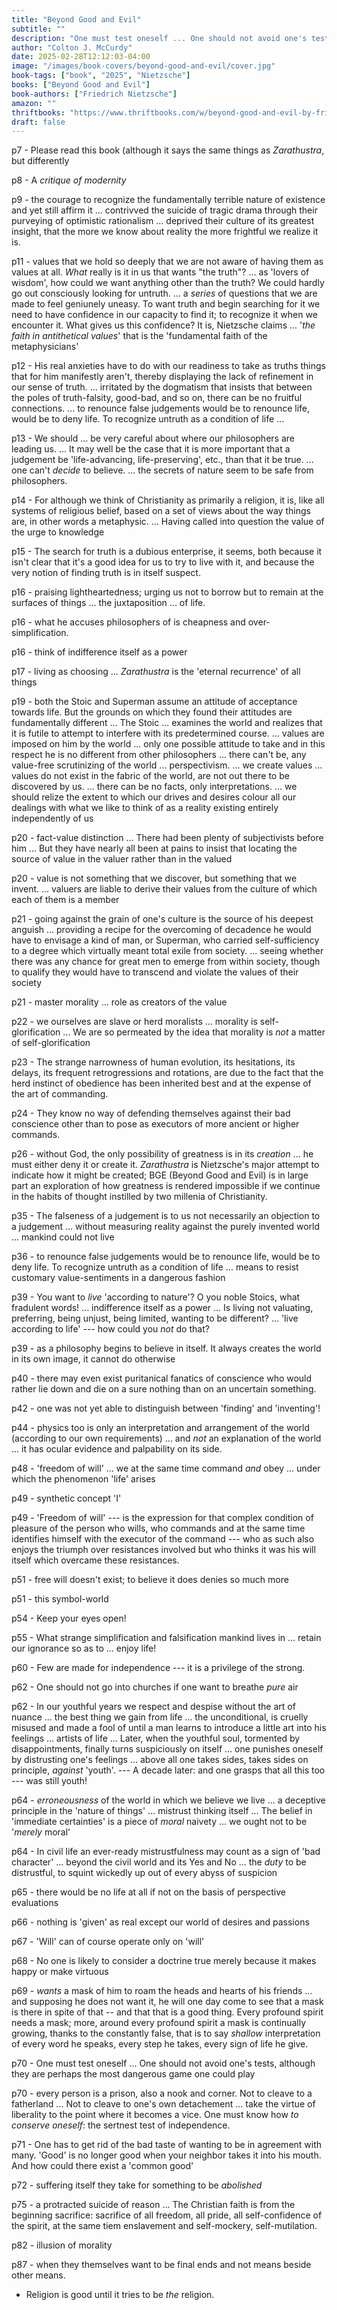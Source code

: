 ```yaml
---
title: "Beyond Good and Evil"
subtitle: ""
description: "One must test oneself ... One should not avoid one's tests, although they are perhaps the most dangerous game one could play"
author: "Colton J. McCurdy"
date: 2025-02-28T12:12:03-04:00
image: "/images/book-covers/beyond-good-and-evil/cover.jpg"
book-tags: ["book", "2025", "Nietzsche"]
books: ["Beyond Good and Evil"]
book-authors: ["Friedrich Nietzsche"]
amazon: ""
thriftbooks: "https://www.thriftbooks.com/w/beyond-good-and-evil-by-friedrich-nietzsche/246678/all-editions/"
draft: false
---
```


p7 - Please read this book (although it says the same things as _Zarathustra_, but differently

p8  - A _critique of modernity_

p9 - the courage to recognize the fundamentally terrible nature of existence and yet still affirm it ... contrivved the suicide of tragic drama through their
purveying of optimistic rationalism ... deprived their culture of its greatest insight, that the more we know about reality the more frightful we realize it is.

p11 - values that we hold so deeply that we are not aware of having them as values at all. _What_ really is it in us that wants "the truth"? ... as 'lovers of wisdom', how could we want anything other than the truth? We could hardly go out consciously
looking for untruth. ... a _series_ of questions that we are made to feel geniunely uneasy. To want truth and begin searching for it we need to have
confidence in our capacity to find it; to recognize it when we encounter it. What gives us this confidence? It is, Nietzsche claims ... '_the faith in antithetical values_' that is the 'fundamental faith of the metaphysicians'

p12 - His real anxieties have to do with our readiness to take as truths things that for him manifestly aren't, thereby displaying the lack of refinement in our sense of truth. ... irritated by the dogmatism
that insists that between the poles of truth-falsity, good-bad, and so on, there can be no fruitful connections. ... to renounce false judgements would be
to renounce life, would be to deny life. To recognize untruth as a condition of life ...

p13 - We should ... be very careful about where our philosophers are leading us. ... It may well be the case that it is more important that a judgement be 'life-advancing, life-preserving', etc.,
than that it be true. ... one can't _decide_ to believe. ... the secrets of nature seem to be safe from philosophers.

p14 - For although we think of Christianity as primarily a religion, it is, like all systems of religious belief, based on a set of views about the way things
are, in other words a metaphysic. ... Having called into question the value of the urge to knowledge

p15 - The search for truth is a dubious enterprise, it seems, both because it isn't clear that it's a good idea for us to try to live with it, and because the very notion of finding truth is in itself suspect.

p16 - praising lightheartedness; urging us not to borrow but to remain at the surfaces of things ... the juxtaposition ... of life.

p16 - what he accuses philosophers of is cheapness and over-simplification.

p16 - think of indifference itself as a power

p17 - living as choosing ... _Zarathustra_ is the 'eternal recurrence' of all things

p19 - both the Stoic and Superman assume an attitude of acceptance towards life. But the grounds on which they found their attitudes are fundamentally different ... The Stoic ... examines the world and realizes that it is futile to attempt to interfere with its predetermined
course. ... values are imposed on him by the world ... only one possible attitude to take and in this respect he is no different from other philosophers ... there can't be, any value-free scrutinizing of the world ... perspectivism. ... we create values ... values do not exist in the fabric of the world, are not out there to be discovered by us. ... there can be no facts,
only interpretations. ... we should relize the extent to which our drives and desires colour all our dealings with what we like to think of as a reality existing entirely independently of us

p20 - fact-value distinction  ... There had been plenty of subjectivists before him ... But they have nearly all been at pains to insist that locating the source of value in the valuer rather than in the valued

p20 - value is not something that we discover, but something that we invent. ... valuers are liable to derive their values from the culture of which each of them is a member

p21 - going against the grain of one's culture is the source of his deepest anguish ... providing a recipe for the overcoming of decadence he would have to envisage a kind of man, or Superman, who carried self-sufficiency to
a degree which virtually meant total exile from society. ... seeing whether there was any chance for great men to emerge from within society, though to qualify they would have to transcend and violate the values of their society

p21 - master morality ... role as creators of the value

p22 - we ourselves are slave or herd moralists ... morality is self-glorification ... We are so permeated by the idea that morality is _not_ a matter of self-glorification

p23 - The strange narrowness of human evolution, its hesitations, its delays, its frequent retrogressions and rotations, are due to the fact that the herd instinct of obedience has been inherited best and at the expense of the art of commanding.

p24 - They know no way of defending themselves against their bad conscience other than to pose as executors of more ancient or higher commands.

p26 - without God, the only possibility of greatness is in its _creation_ ... he must either deny it or create it. _Zarathustra_ is Nietzsche's major attempt to indicate how it might be created; BGE (Beyond Good and Evil)
is in large part an exploration of how greatness is rendered impossible if we continue in the habits of thought instilled by two millenia of Christianity.

p35 - The falseness of a judgement is to us not necessarily an objection to a judgement ... without measuring reality against the purely invented world ... mankind could not live

p36 - to renounce false judgements would be to renounce life, would be to deny life. To recognize untruth as a condition of life ... means to resist customary value-sentiments in a dangerous fashion

p39 - You want to _live_ 'according to nature'? O you noble Stoics, what fradulent words! ... indifference itself as a power ... Is living not valuating, preferring, being unjust, being limited, wanting to be different? ... 'live according to life' --- how could you _not_ do that?

p39 - as a philosophy begins to believe in itself. It always creates the world in its own image, it cannot do otherwise

p40 - there may even exist puritanical fanatics of conscience who would rather lie down and die on a sure nothing than on an uncertain something.

p42 - one was not yet able to distinguish between 'finding' and 'inventing'!

p44 - physics too is only an interpretation and arrangement of the world (according to our own requirements) ... and _not_ an explanation of the world ... it has ocular evidence and palpability on its side.

p48 - 'freedom of will' ... we at the same time command _and_ obey ... under which the phenomenon 'life' arises

p49 - synthetic concept 'I'

p49 - 'Freedom of will' --- is the expression for that complex condition of pleasure of the person who wills, who commands and at the same time identifies himself with the executor of the command --- who as such also enjoys
the triumph over resistances involved but who thinks it was his will itself which overcame these resistances.

p51 - free will doesn't exist; to believe it does denies so much more

p51 - this symbol-world

p54 - Keep your eyes open!

p55 - What strange simplification and falsification mankind lives in ... retain our ignorance so as to ... enjoy life!

p60 - Few are made for independence --- it is a privilege of the strong.

p62 - One should not go into churches if one want to breathe _pure_ air

p62 - In our youthful years we respect and despise without the art of nuance ... the best thing we gain from life ... the unconditional, is cruelly misused and made a fool of until a man learns to introduce
a little art into his feelings ... artists of life ... Later, when the youthful soul, tormented by disappointments, finally turns suspiciously on itself ... one punishes oneself by distrusting one's feelings ... above all one takes sides, takes sides on principle, _against_ 'youth'. --- A decade later:
and one grasps that all this too --- was still youth!

p64 - _erroneousness_ of the world in which we believe we live ... a deceptive principle in the 'nature of things' ... mistrust thinking itself ... The belief in 'immediate certainties' is a piece of _moral_ naivety ... we ought not to be '_merely_ moral'

p64 - In civil life an ever-ready mistrustfulness may count as a sign of 'bad character' ... beyond the civil world and its Yes and No ... the _duty_ to be distrustful, to squint wickedly up out of every abyss of suspicion

p65 - there would be no life at all if not on the basis of perspective evaluations

p66 - nothing is 'given' as real except our world of desires and passions

p67 - 'Will' can of course operate only on 'will'

p68 - No one is likely to consider a doctrine true merely because it makes happy or make virtuous

p69 -  _wants_ a mask of him to roam the heads and hearts of his friends ... and supposing he does not want it, he will one day come to see that a mask is there in spite of that -- and that that is a good thing. Every profound spirit needs a mask; more, around every profound spirit a mask is continually growing, thanks to the constantly false, that is to say _shallow_ interpretation of every word he speaks, every step he takes, every sign of life he give.

p70 - One must test oneself ... One should not avoid one's tests, although they are perhaps the most dangerous game one could play

p70 - every person is a prison, also a nook and corner. Not to cleave to a fatherland ... Not to cleave to one's own detachement ... take the virtue of liberality to the point where it becomes a vice. One must know how _to conserve oneself_: the sertnest test of independence.

p71 - One has to get rid of the bad taste of wanting to be in agreement with many. 'Good' is no longer good when your neighbor takes it into his mouth. And how could there exist a 'common good'

p72 - suffering itself they take for something to be _abolished_

p75 - a protracted suicide of reason ... The Christian faith is from the beginning sacrifice: sacrifice of all freedom, all pride, all self-confidence of the spirit, at the same tiem enslavement and self-mockery, self-mutilation.

p82 - illusion of morality

p87 - when they themselves want to be final ends and not means beside other means.

- Religion is good until it tries to be _the_ religion.
